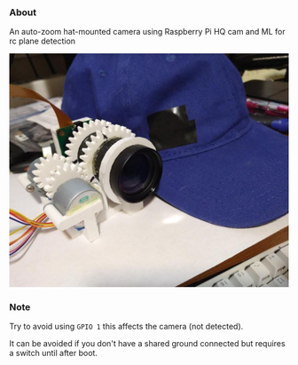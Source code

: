 ### About

An auto-zoom hat-mounted camera using Raspberry Pi HQ cam and ML for rc plane detection

<img src="./devlog/images/ml-hat-cam.JPG"/>

### Note

Try to avoid using `GPIO 1` this affects the camera (not detected).

It can be avoided if you don't have a shared ground connected but requires a switch until after boot.
